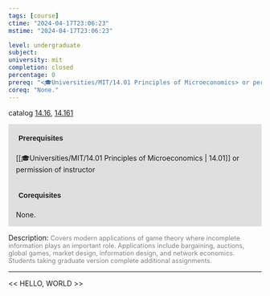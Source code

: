 ```yaml
---
tags: [course]
ctime: "2024-04-17T23:06:23"
mstime: "2024-04-17T23:06:23"

level: undergraduate
subject: 
university: mit
completion: closed
percentage: 0
prereq: "<🎓Universities/MIT/14.01 Principles of Microeconomics> or permission of instructor"
coreq: "None."
---
```


catalog [14.16](http://student.mit.edu/catalog/m14a.html#14.16), [14.161](http://student.mit.edu/catalog/m14a.html#14.161)

<span style="display: block; padding: 15px; background-color: rgb(100, 100, 100, 0.2);"><font id="m_prereq914_0" style="display: block; font-family: Arial, sans-serif; font-weight: bold; padding: 5px">Prerequisites</font><br><span id="prereq914_0">[[🎓Universities/MIT/14.01 Principles of Microeconomics | 14.01]] or permission of instructor</span></span>
<span style="display: block; padding: 15px; background-color: rgb(100, 100, 100, 0.2);"><font id="m_coreq914_0" style="display: block; font-family: Arial, sans-serif; font-weight: bold; padding: 5px">Corequisites</font><br><span id="coreq914_0">None.</span></span>

<font style="">Description:</font>
<font style="color: grey; font-size: 0.8rem;">Covers modern applications of game theory where incomplete information plays an important role. Applications include bargaining, auctions, global games, market design, information design, and network economics. Students taking graduate version complete additional assignments.</font>



---

<< HELLO, WORLD >>
